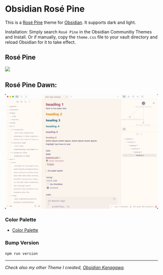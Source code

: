 # Obsidian Rosé Pine
This is a [Rosé Pine](https://github.com/rose-pine/rose-pine-theme) theme for [Obsidian](https://obsidian.md/). It supports dark and light.

Installation: Simply search `Rosé Pine` in the Obsidian Communitiy Themes and Install. Or if manually, copy the `theme.css` file to your vault directory and reload Obsidian for it to take effect.


## Rosé Pine
![](dark_high.jpg)

## Rosé Pine Dawn:

![](light_high.jpg)


### Color Palette
* [Color Palette](https://rosepinetheme.com/palette/ingredients/)


### Bump Version

```sh
npm run version
```

---

*Check also my other Theme I created, [Obsidian Kanagawa](https://github.com/sspaeti/obsidian_kanagawa).*
